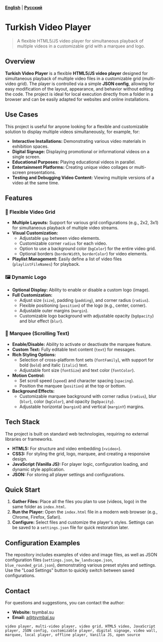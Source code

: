 **[English](README.md)** | **[Русский](README.ru.md)**

# Turkish Video Player

> A flexible HTML5/JS video player for simultaneous playback of multiple videos in a customizable grid with a marquee and logo.

## Overview

**Turkish Video Player** is a flexible **HTML5/JS video player** designed for simultaneous playback of multiple video files in a customizable grid (multi-video grid). The player is controlled via a simple **JSON config**, allowing for easy modification of the layout, appearance, and behavior without editing the code. The project is ideal for local execution directly from a folder in a browser and can be easily adapted for websites and online installations.

## Use Cases

This project is useful for anyone looking for a flexible and customizable solution to display multiple videos simultaneously, for example, for:
*   **Interactive Installations:** Demonstrating various video materials in exhibition spaces.
*   **Digital Signage:** Displaying promotional or informational videos on a single screen.
*   **Educational Purposes:** Playing educational videos in parallel.
*   **Entertainment Platforms:** Creating unique video collages or multi-screen presentations.
*   **Testing and Debugging Video Content:** Viewing multiple versions of a video at the same time.

## Features

### 🎥 Flexible Video Grid

*   **Multiple Layouts:** Support for various grid configurations (e.g., 2x2, 3x1) for simultaneous playback of multiple video streams.
*   **Visual Customization:**
    *   Adjustable `gap` between video elements.
    *   Customizable corner `radius` for each video.
    *   Option to use a background color (`bgColor`) for the entire video grid.
    *   Optional borders (`borderWidth`, `borderColor`) for video elements.
*   **Playlist Management:** Easily define a list of video files (`playlistFileNames`) for playback.

### 🖼️ Dynamic Logo

*   **Optional Display:** Ability to enable or disable a custom logo (image).
*   **Full Customization:**
    *   Adjust size (`size`), padding (`padding`), and corner radius (`radius`).
    *   Flexible positioning (`position`) of the logo (e.g., center, corner).
    *   Adjustable outer margins (`margin`).
    *   Customizable logo background with adjustable opacity (`bgOpacity`) and blur effect (`blur`).

### 📜 Marquee (Scrolling Text)

*   **Enable/Disable:** Ability to activate or deactivate the marquee feature.
*   **Custom Text:** Fully editable text content (`text`) for messages.
*   **Rich Styling Options:**
    *   Selection of cross-platform font sets (`fontFamily`), with support for bold (`bold`) and italic (`italic`) text.
    *   Adjustable font size (`fontSize`) and text color (`fontColor`).
*   **Motion Control:**
    *   Set scroll speed (`speed`) and character spacing (`spacing`).
    *   Position the marquee (`position`) at the top or bottom.
*   **Background Effects:**
    *   Customizable marquee background with corner radius (`radius`), blur (`blur`), color (`bgColor`), and opacity (`bgOpacity`).
    *   Adjustable horizontal (`marginX`) and vertical (`marginY`) margins.

## Tech Stack

The project is built on standard web technologies, requiring no external libraries or frameworks.

*   **HTML5:** For structure and video embedding (`<video>`).
*   **CSS3:** For styling the grid, logo, marquee, and creating a responsive design.
*   **JavaScript (Vanilla JS):** For player logic, configuration loading, and dynamic style application.
*   **JSON:** For storing all player settings and configurations.

## Quick Start

1.  **Gather Files:** Place all the files you plan to use (videos, logo) in the same folder as `index.html`.
2.  **Run the Player:** Open the `index.html` file in a modern web browser (e.g., Chrome, Firefox, Safari).
3.  **Configure:** Select files and customize the player's styles. Settings can be saved to a `settings.json` file for quick restoration later.

## Configuration Examples

The repository includes examples of video and image files, as well as JSON configuration files (`settings.json`, `bw_landscape.json`, `blue_rounded_grid.json`), demonstrating various preset styles and settings. Use the "Load Settings" button to quickly switch between saved configurations.

## Contact

For questions and suggestions, you can contact the author:
*   **Website:** tsymbal.su
*   **Email:** a@tsymbal.su

`video player, multi-video player, video grid, HTML5 video, JavaScript player, JSON config, customizable player, digital signage, video wall, marquee, local player, offline player, Vanilla JS, open source`